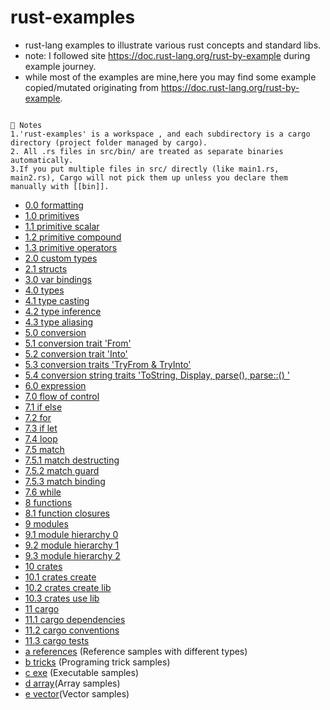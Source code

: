 # rust-examples

- rust-lang examples to illustrate various rust concepts and standard libs.
- note: I followed site https://doc.rust-lang.org/rust-by-example during example journey.
- while most of the examples are mine,here you may find some example copied/mutated originating from https://doc.rust-lang.org/rust-by-example.

```

🧠 Notes
1.'rust-examples' is a workspace , and each subdirectory is a cargo directory (project folder managed by cargo).
2. All .rs files in src/bin/ are treated as separate binaries automatically.
3.If you put multiple files in src/ directly (like main1.rs, main2.rs), Cargo will not pick them up unless you declare them manually with [[bin]].
```

- [0.0 formatting](/fmt)
- [1.0 primitives](/primitives)
- [1.1 primitive scalar](/primitives/scalar)
- [1.2 primitive compound](/primitives/compound)
- [1.3 primitive operators](/primitives/ops)
- [2.0 custom types](/custom_types)
- [2.1 structs](/structs)
- [3.0 var bindings](/var_bindings)
- [4.0 types](/types)
- [4.1 type casting](/types/casting)
- [4.2 type inference](/types/inference)
- [4.3 type aliasing](/types/aliasing)
- [5.0 conversion](/conversion)
- [5.1 conversion trait 'From'](/conversion/from)
- [5.2 conversion trait 'Into'](/conversion/into)
- [5.3 conversion traits 'TryFrom & TryInto'](/conversion/try_trait)
- [5.4 conversion string traits 'ToString, Display, parse(), parse::<Type>() '](/conversion/try_trait)
- [6.0 expression](/expression)
- [7.0 flow of control](/flow)
- [7.1 if else](/flow/if_else)
- [7.2 for ](/flow/for_loop)
- [7.3 if let ](/flow/if_let)
- [7.4 loop ](/flow/loop_loop)
- [7.5 match ](/flow/match)
- [7.5.1 match destructing ](/flow/match/destructing)
- [7.5.2 match guard ](/flow/match/guard)
- [7.5.3 match binding ](/flow/match/binding)
- [7.6 while ](/flow/while_loop)
- [8 functions](/functions)
- [8.1 function closures](/functions/closure)
- [9 modules](/modules)
- [9.1 module hierarchy 0](/modules/file_hierarchy_0)
- [9.2 module hierarchy 1](/modules/file_hierarchy_1)
- [9.3 module hierarchy 2](/modules/file_hierarchy_2)
- [10 crates](/crates)
- [10.1 crates create](/crates/create_crate)
- [10.2 crates create lib](/crates/create_lib)
- [10.3 crates use lib](/crates/use_lib)
- [11 cargo](/cargos)
- [11.1 cargo dependencies](/cargos/dependencies)
- [11.2 cargo conventions](/cargos/conventions)
- [11.3 cargo tests](/cargos/tests_project)
- [a references](/references) (Reference samples with different types)
- [b tricks](/tricks) (Programing trick samples)
- [c exe](/exe) (Executable samples)
- [d array](/array)(Array samples)
- [e vector](/vector)(Vector samples)

